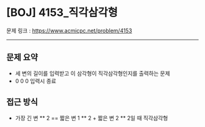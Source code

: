 # [BOJ] 4153_직각삼각형

문제 링크 : https://www.acmicpc.net/problem/4153

-------------
## 문제 요약
  - 세 변의 길이를 입력받고 이 삼각형이 직각삼각형인지를 출력하는 문제
  - 0 0 0 입력시 종료

## 접근 방식
  - 가장 긴 변 ** 2 == 짧은 변 1 ** 2 + 짧은 변 2 ** 2일 때 직각삼각형
